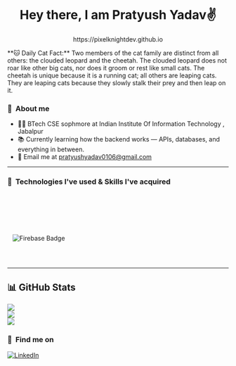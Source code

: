 <h1 align="center">Hey there, I am Pratyush Yadav✌️</h1>

<p align="center">https://pixelknightdev.github.io</p>


<!-- CAT_FACT -->**🐱 Daily Cat Fact:** Two members of the cat family are distinct from all others: the clouded leopard and the cheetah. The clouded leopard does not roar like other big cats, nor does it groom or rest like small cats. The cheetah is unique because it is a running cat; all others are leaping cats. They are leaping cats because they slowly stalk their prey and then leap on it.<!-- /CAT_FACT -->

<h3>📍&nbsp&nbspAbout me </h3>
 
- 👨‍🎓 BTech CSE sophmore at Indian Institute Of Information Technology , Jabalpur
- 📚 Currently learning how the backend works — APIs, databases, and everything in between.
- 📧 Email me at pratyushyadav0106@gmail.com
 


<hr/>
<h3>📍&nbsp&nbspTechnologies I've used & Skills I've acquired </h3>
<br>

<img src="https://img.shields.io/badge/MongoDB-%234ea94b.svg?style=for-the-badge&logo=mongodb&logoColor=white" alt="">

<img src="https://img.shields.io/badge/JavaScript-F7DF1E?style=for-the-badge&logo=javascript&logoColor=black" alt="">  <img src="https://img.shields.io/badge/Node.js-43853D?style=for-the-badge&logo=node.js&logoColor=white" alt="">  <img src="https://img.shields.io/badge/Express.js-000000?style=for-the-badge&logo=express&logoColor=white" alt=""> <img src="https://img.shields.io/badge/React-20232A?style=for-the-badge&logo=react&logoColor=61DAFB" alt=""><img src="https://img.shields.io/badge/Next-black?style=for-the-badge&logo=next.js&logoColor=white" alt=""> 


<img src="https://img.shields.io/badge/C%2B%2B-00599C?style=for-the-badge&logo=c%2B%2B&logoColor=white" alt="">  <img src="https://img.shields.io/badge/C-00599C?style=for-the-badge&logo=c&logoColor=white" alt="">

<img src="https://img.shields.io/badge/Git-FF4500?style=for-the-badge&logo=git&logoColor=white" alt=""> <img src="https://img.shields.io/badge/docker-%230db7ed.svg?style=for-the-badge&logo=docker&logoColor=white" alt=""> <img src="https://img.shields.io/badge/Postman-FF6C37?style=for-the-badge&logo=postman&logoColor=white" alt=""> <img src="https://img.shields.io/badge/firebase-FFCA28.svg?style=for-the-badge&logo=firebase&logoColor=black" alt="Firebase Badge" />


<img src="https://img.shields.io/badge/netlify-%23000000.svg?style=for-the-badge&logo=netlify&logoColor=#00C7B7" alt="">  <img src="https://img.shields.io/badge/vercel-%23000000.svg?style=for-the-badge&logo=vercel&logoColor=white" alt="">
<img src="https://img.shields.io/badge/mac%20os-000000?style=for-the-badge&logo=macos&logoColor=F0F0F0" alt="">

<img src="https://img.shields.io/badge/Visual%20Studio%20Code-0078d7.svg?style=for-the-badge&logo=visual-studio-code&logoColor=white" alt="">



<hr/>


## 📊 GitHub Stats

![](https://github-readme-stats.vercel.app/api?username=PixelKnightDev&theme=nightowl&hide_border=false&include_all_commits=false&count_private=false)<br/>
![](https://github-readme-streak-stats.herokuapp.com/?user=PixelKnightDev&theme=nightowl&hide_border=false)<br/>
![](https://github-readme-stats.vercel.app/api/top-langs/?username=PixelKnightDev&theme=nightowl&hide_border=false&include_all_commits=false&count_private=false&layout=compact)




 
 <h3>📍&nbsp&nbspFind me on</h3>
<p align="left">
  <a href="https://www.linkedin.com/in/pratyush-yadav-186291306/" target="_blank" rel="noopener noreferrer">
    <img src="https://img.shields.io/badge/LinkedIn-%230077B5.svg?&style=for-the-badge&logo=linkedin&logoColor=white" alt="LinkedIn"/>
  </a>
</p>
